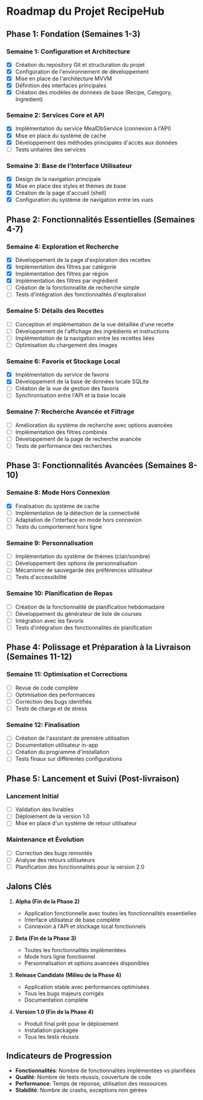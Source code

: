 # Roadmap du Projet RecipeHub

## Phase 1: Fondation (Semaines 1-3)

### Semaine 1: Configuration et Architecture
- [x] Création du repository Git et structuration du projet
- [x] Configuration de l'environnement de développement
- [x] Mise en place de l'architecture MVVM
- [x] Définition des interfaces principales
- [x] Création des modèles de données de base (Recipe, Category, Ingredient)

### Semaine 2: Services Core et API
- [x] Implémentation du service MealDbService (connexion à l'API)
- [x] Mise en place du système de cache
- [x] Développement des méthodes principales d'accès aux données
- [ ] Tests unitaires des services

### Semaine 3: Base de l'Interface Utilisateur
- [x] Design de la navigation principale
- [x] Mise en place des styles et thèmes de base
- [x] Création de la page d'accueil (shell)
- [x] Configuration du système de navigation entre les vues

## Phase 2: Fonctionnalités Essentielles (Semaines 4-7)

### Semaine 4: Exploration et Recherche
- [x] Développement de la page d'exploration des recettes
- [x] Implémentation des filtres par catégorie
- [x] Implémentation des filtres par région
- [x] Implémentation des filtres par ingrédient
- [ ] Création de la fonctionnalité de recherche simple
- [ ] Tests d'intégration des fonctionnalités d'exploration

### Semaine 5: Détails des Recettes
- [ ] Conception et implémentation de la vue détaillée d'une recette
- [ ] Développement de l'affichage des ingrédients et instructions
- [ ] Implémentation de la navigation entre les recettes liées
- [ ] Optimisation du chargement des images

### Semaine 6: Favoris et Stockage Local
- [x] Implémentation du service de favoris
- [x] Développement de la base de données locale SQLite
- [ ] Création de la vue de gestion des favoris
- [ ] Synchronisation entre l'API et la base locale

### Semaine 7: Recherche Avancée et Filtrage
- [ ] Amélioration du système de recherche avec options avancées
- [ ] Implémentation des filtres combinés
- [ ] Développement de la page de recherche avancée
- [ ] Tests de performance des recherches

## Phase 3: Fonctionnalités Avancées (Semaines 8-10)

### Semaine 8: Mode Hors Connexion
- [x] Finalisation du système de cache
- [ ] Implémentation de la détection de la connectivité
- [ ] Adaptation de l'interface en mode hors connexion
- [ ] Tests du comportement hors ligne

### Semaine 9: Personnalisation
- [ ] Implémentation du système de thèmes (clair/sombre)
- [ ] Développement des options de personnalisation
- [ ] Mécanisme de sauvegarde des préférences utilisateur
- [ ] Tests d'accessibilité

### Semaine 10: Planification de Repas
- [ ] Création de la fonctionnalité de planification hebdomadaire
- [ ] Développement du générateur de liste de courses
- [ ] Intégration avec les favoris
- [ ] Tests d'intégration des fonctionnalités de planification

## Phase 4: Polissage et Préparation à la Livraison (Semaines 11-12)

### Semaine 11: Optimisation et Corrections
- [ ] Revue de code complète
- [ ] Optimisation des performances
- [ ] Correction des bugs identifiés
- [ ] Tests de charge et de stress

### Semaine 12: Finalisation
- [ ] Création de l'assistant de première utilisation
- [ ] Documentation utilisateur in-app
- [ ] Création du programme d'installation
- [ ] Tests finaux sur différentes configurations

## Phase 5: Lancement et Suivi (Post-livraison)

### Lancement Initial
- [ ] Validation des livrables
- [ ] Déploiement de la version 1.0
- [ ] Mise en place d'un système de retour utilisateur

### Maintenance et Évolution
- [ ] Correction des bugs remontés
- [ ] Analyse des retours utilisateurs
- [ ] Planification des fonctionnalités pour la version 2.0

## Jalons Clés

1. **Alpha (Fin de la Phase 2)**
   - Application fonctionnelle avec toutes les fonctionnalités essentielles
   - Interface utilisateur de base complète
   - Connexion à l'API et stockage local fonctionnels

2. **Beta (Fin de la Phase 3)**
   - Toutes les fonctionnalités implémentées
   - Mode hors ligne fonctionnel
   - Personnalisation et options avancées disponibles

3. **Release Candidate (Milieu de la Phase 4)**
   - Application stable avec performances optimisées
   - Tous les bugs majeurs corrigés
   - Documentation complète

4. **Version 1.0 (Fin de la Phase 4)**
   - Produit final prêt pour le déploiement
   - Installation packagée
   - Tous les tests réussis

## Indicateurs de Progression

- **Fonctionnalités**: Nombre de fonctionnalités implémentées vs planifiées
- **Qualité**: Nombre de tests réussis, couverture de code
- **Performance**: Temps de réponse, utilisation des ressources
- **Stabilité**: Nombre de crashs, exceptions non gérées
